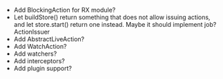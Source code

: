 * Add BlockingAction for RX module?
* Let buildStore() return something that does not allow issuing actions, and let store.start() return one instead. Maybe it should implement job? ActionIssuer
* Add AbstractLiveAction?
* Add WatchAction?
* Add watchers?
* Add interceptors?
* Add plugin support?
